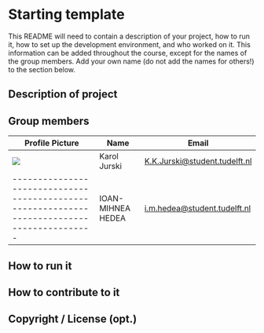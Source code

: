 # Starting template

This README will need to contain a description of your project, how to run it, how to set up the development environment, and who worked on it.
This information can be added throughout the course, except for the names of the group members.
Add your own name (do not add the names for others!) to the section below.

## Description of project

## Group members

| Profile Picture                                                                           | Name         | Email                         |
|-------------------------------------------------------------------------------------------|--------------|-------------------------------|
| ![](https://secure.gravatar.com/avatar/7cc2ce50c088f4c8c206e81284b836bc?s=50&d=identicon) | Karol Jurski | K.K.Jurski@student.tudelft.nl |
|-------------------------------------------------------------------------------------------| IOAN-MIHNEA HEDEA| i.m.hedea@student.tudelft.nl|

<!-- Instructions (remove once assignment has been completed -->
<!-- - Add (only!) your own name to the table above (use Markdown formatting) -->
<!-- - Mention your *student* email address -->
<!-- - Preferably add a recognizable photo, otherwise add your GitLab photo -->
<!-- - (please make sure the photos have the same size) --> 

## How to run it

## How to contribute to it

## Copyright / License (opt.)
